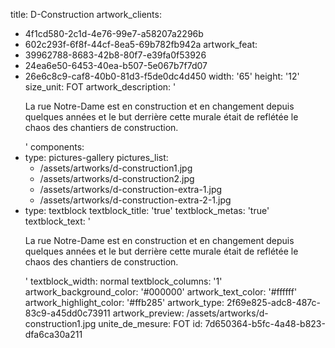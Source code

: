 title: D-Construction
artwork_clients:
  - 4f1cd580-2c1d-4e76-99e7-a58207a2296b
  - 602c293f-6f8f-44cf-8ea5-69b782fb942a
artwork_feat:
  - 39962788-8683-42b8-80f7-e39fa0f53926
  - 24ea6e50-6453-40ea-b507-5e067b7f7d07
  - 26e6c8c9-caf8-40b0-81d3-f5de0dc4d450
width: '65'
height: '12'
size_unit: FOT
artwork_description: '<p>La rue Notre-Dame est en construction et en changement depuis quelques années et le but derrière cette murale était de reflétée le chaos des chantiers de construction.</p>'
components:
  -
    type: pictures-gallery
    pictures_list:
      - /assets/artworks/d-construction1.jpg
      - /assets/artworks/d-construction2.jpg
      - /assets/artworks/d-construction-extra-1.jpg
      - /assets/artworks/d-construction-extra-2-1.jpg
  -
    type: textblock
    textblock_title: 'true'
    textblock_metas: 'true'
    textblock_text: '<p>La rue Notre-Dame est en construction et en changement depuis quelques années et le but derrière cette murale était de reflétée le chaos des chantiers de construction.</p>'
    textblock_width: normal
    textblock_columns: '1'
artwork_background_color: '#000000'
artwork_text_color: '#ffffff'
artwork_highlight_color: '#ffb285'
artwork_type: 2f69e825-adc8-487c-83c9-a45dd0c73911
artwork_preview: /assets/artworks/d-construction1.jpg
unite_de_mesure: FOT
id: 7d650364-b5fc-4a48-b823-dfa6ca30a211
